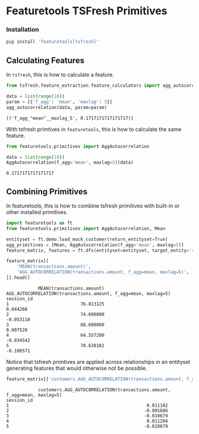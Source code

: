 # Featuretools TSFresh Primitives
### Installation
```python
pip install 'featuretools[tsfresh]'
```
## Calculating Features
In `tsfresh`, this is how to calculate a feature.
```python
from tsfresh.feature_extraction.feature_calculators import agg_autocorrelation

data = list(range(10))
param = [{'f_agg': 'mean', 'maxlag': 5}]
agg_autocorrelation(data, param=param)
```
```
[('f_agg_"mean"__maxlag_5', 0.1717171717171717)]
```
With tsfresh primtives in `featuretools`, this is how to calculate the same feature.
```python
from featuretools.primitives import AggAutocorrelation

data = list(range(10))
AggAutocorrelation(f_agg='mean', maxlag=5)(data)
```
```
0.1717171717171717
```
## Combining Primitives
In featuretools, this is how to combine tsfresh primitives with built-in or other installed primitives.
```python
import featuretools as ft
from featuretools.primitives import AggAutocorrelation, Mean

entityset = ft.demo.load_mock_customer(return_entityset=True)
agg_primitives = [Mean, AggAutocorrelation(f_agg='mean', maxlag=5)]
feature_matrix, features = ft.dfs(entityset=entityset, target_entity='sessions', agg_primitives=agg_primitives)

feature_matrix[[
    'MEAN(transactions.amount)',
    'AGG_AUTOCORRELATION(transactions.amount, f_agg=mean, maxlag=5)',
]].head()
```
```
            MEAN(transactions.amount)  AGG_AUTOCORRELATION(transactions.amount, f_agg=mean, maxlag=5)
session_id
1                           76.813125                                           0.044268
2                           74.696000                                          -0.053110
3                           88.600000                                           0.007520
4                           64.557200                                          -0.034542
5                           70.638182                                          -0.100571
```
Notice that tsfresh primtives are applied across relationships in an entityset generating features that would otherwise not be possible.

```python
feature_matrix[['customers.AGG_AUTOCORRELATION(transactions.amount, f_agg=mean, maxlag=5)']].head()
```
```
            customers.AGG_AUTOCORRELATION(transactions.amount, f_agg=mean, maxlag=5)
session_id
1                                                    0.011102
2                                                   -0.001686
3                                                   -0.010679
4                                                    0.011204
5                                                   -0.010679
```